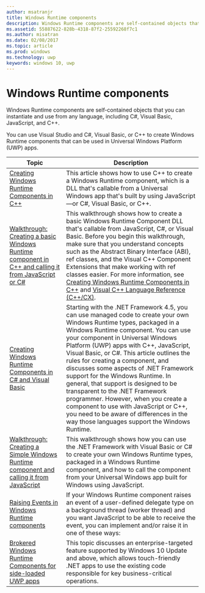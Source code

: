 ```yaml
---
author: msatranjr
title: Windows Runtime components
description: Windows Runtime components are self-contained objects that you can instantiate and use from any language, including C#, Visual Basic, JavaScript, and C++.
ms.assetid: 55887622-828b-4318-87f2-25592268f7c1
ms.author: misatran
ms.date: 02/08/2017
ms.topic: article
ms.prod: windows
ms.technology: uwp
keywords: windows 10, uwp
---
```


# Windows Runtime components



Windows Runtime components are self-contained objects that you can instantiate and use from any language, including C#, Visual Basic, JavaScript, and C++.

You can use Visual Studio and C#, Visual Basic, or C++ to create Windows Runtime components that can be used in Universal Windows Platform (UWP) apps.

| Topic | Description |
|-------|-------------|
| [Creating Windows Runtime Components in C++](creating-windows-runtime-components-in-cpp.md) | This article shows how to use C++ to create a Windows Runtime component, which is a DLL that's callable from a Universal Windows app that's built by using JavaScript—or C#, Visual Basic, or C++. |
| [Walkthrough: Creating a basic Windows Runtime component in C++ and calling it from JavaScript or C#](walkthrough-creating-a-basic-windows-runtime-component-in-cpp-and-calling-it-from-javascript-or-csharp.md) | This walkthrough shows how to create a basic Windows Runtime Component DLL that's callable from JavaScript, C#, or Visual Basic. Before you begin this walkthrough, make sure that you understand concepts such as the Abstract Binary Interface (ABI), ref classes, and the Visual C++ Component Extensions that make working with ref classes easier. For more information, see [Creating Windows Runtime Components in C++](creating-windows-runtime-components-in-cpp.md) and [Visual C++ Language Reference (C++/CX)](https://msdn.microsoft.com/library/windows/apps/xaml/hh699871.aspx). |
| [Creating Windows Runtime Components in C# and Visual Basic](creating-windows-runtime-components-in-csharp-and-visual-basic.md) | Starting with the .NET Framework 4.5, you can use managed code to create your own Windows Runtime types, packaged in a Windows Runtime component. You can use your component in Universal Windows Platform (UWP) apps with C++, JavaScript, Visual Basic, or C#. This article outlines the rules for creating a component, and discusses some aspects of .NET Framework support for the Windows Runtime. In general, that support is designed to be transparent to the .NET Framework programmer. However, when you create a component to use with JavaScript or C++, you need to be aware of differences in the way those languages support the Windows Runtime. |
| [Walkthrough: Creating a Simple Windows Runtime component and calling it from JavaScript](walkthrough-creating-a-simple-windows-runtime-component-and-calling-it-from-javascript.md) | This walkthrough shows how you can use the .NET Framework with Visual Basic or C# to create your own Windows Runtime types, packaged in a Windows Runtime component, and how to call the component from your Universal Windows app built for Windows using JavaScript. |
| [Raising Events in Windows Runtime components](raising-events-in-windows-runtime-components.md) | If your Windows Runtime component raises an event of a user-defined delegate type on a background thread (worker thread) and you want JavaScript to be able to receive the event, you can implement and/or raise it in one of these ways: | 
| [Brokered Windows Runtime Components for side-loaded UWP apps](brokered-windows-runtime-components-for-side-loaded-windows-store-apps.md) | This topic discusses an enterprise-targeted feature supported by Windows 10 Update and above, which allows touch-friendly .NET apps to use the existing code responsible for key business-critical operations.
 

 

 



